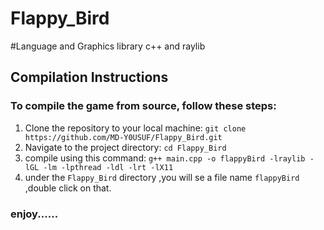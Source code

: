# Flappy_Bird
#Language and Graphics library
c++ and raylib
## Compilation Instructions

### To compile the game from source, follow these steps:

1. Clone the repository to your local machine:  ```git clone https://github.com/MD-Y0USUF/Flappy_Bird.git```
2. Navigate to the project directory: ```cd Flappy_Bird```
3. compile using this command: ```g++ main.cpp -o flappyBird -lraylib -lGL -lm -lpthread -ldl -lrt -lX11```
4. under the ```Flappy_Bird``` directory ,you will se a file name ```flappyBird``` ,double click on that.
### enjoy......

